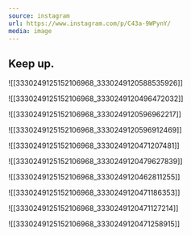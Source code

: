 ```yaml
---
source: instagram
url: https://www.instagram.com/p/C43a-9WPynY/
media: image
---
```


## Keep up.

![[3330249125152106968_3330249120588535926]]

![[3330249125152106968_3330249120496472032]]

![[3330249125152106968_3330249120596962217]]

![[3330249125152106968_3330249120596912469]]

![[3330249125152106968_3330249120471207481]]

![[3330249125152106968_3330249120479627839]]

![[3330249125152106968_3330249120462811255]]

![[3330249125152106968_3330249120471186353]]

![[3330249125152106968_3330249120471127214]]

![[3330249125152106968_3330249120471258915]]

